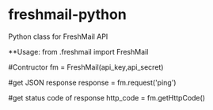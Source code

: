 freshmail-python
================

Python class for FreshMail API

**Usage:
from .freshmail import FreshMail

#Contructor
fm = FreshMail(api_key,api_secret)

#get JSON response
response = fm.request('ping')

#get status code of response
http_code = fm.getHttpCode()

